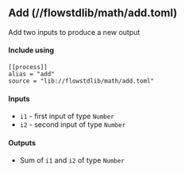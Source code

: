## Add (//flowstdlib/math/add.toml)
Add two inputs to produce a new output

#### Include using
```
[[process]]
alias = "add"
source = "lib://flowstdlib/math/add.toml"
```

#### Inputs
* `i1` - first input of type `Number`
* `i2` - second input of type `Number`

#### Outputs
* Sum of `i1` and `i2` of type `Number`